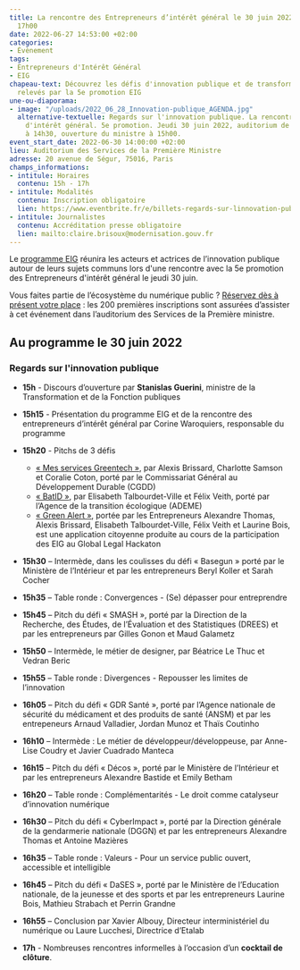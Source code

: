 ```yaml
---
title: La rencontre des Entrepreneurs d’intérêt général le 30 juin 2022 de 15h00 à
  17h00
date: 2022-06-27 14:53:00 +02:00
categories:
- Évènement
tags:
- Entrepreneurs d'Intérêt Général
- EIG
chapeau-text: Découvrez les défis d'innovation publique et de transformation numérique
  relevés par la 5e promotion EIG
une-ou-diaporama:
- image: "/uploads/2022_06_28_Innovation-publique_AGENDA.jpg"
  alternative-textuelle: Regards sur l'innovation publique. La rencontre des Entrepreneurs
    d'intérêt général. 5e promotion. Jeudi 30 juin 2022, auditorium de Ségur. Accueil
    à 14h30, ouverture du ministre à 15h00.
event_start_date: 2022-06-30 14:00:00 +02:00
lieu: Auditorium des Services de la Première Ministre
adresse: 20 avenue de Ségur, 75016, Paris
champs_informations:
- intitule: Horaires
  contenu: 15h - 17h
- intitule: Modalités
  contenu: Inscription obligatoire
  lien: https://www.eventbrite.fr/e/billets-regards-sur-linnovation-publique-la-rencontre-des-eig-5eme-promotion-355020906087
- intitule: Journalistes
  contenu: Accréditation presse obligatoire
  lien: mailto:claire.brisoux@modernisation.gouv.fr
---
```


Le [programme EIG](https://eig.etalab.gouv.fr/) réunira les acteurs et actrices de l’innovation publique autour de leurs sujets communs lors d'une rencontre avec la 5e promotion des Entrepreneurs d'intérêt général le jeudi 30 juin.

Vous faites partie de l’écosystème du numérique public ? [Réservez dès à présent votre place](https://www.eventbrite.fr/e/billets-regards-sur-linnovation-publique-la-rencontre-des-eig-5eme-promotion-355020906087) : les 200 premières inscriptions sont assurées d’assister à cet événement dans l’auditorium des Services de la Première ministre.

## Au programme le 30 juin 2022

### **Regards sur l'innovation publique**

* **15h** - Discours d’ouverture par **Stanislas Guerini**, ministre de la Transformation et de la Fonction publiques

* **15h15** - Présentation du programme EIG et de la rencontre des entrepreneurs d’intérêt général par Corine Waroquiers, responsable du programme

* **15h20** - Pitchs de 3 défis 
  * [« Mes services Greentech »](https://eig.etalab.gouv.fr/defis/mes-services-greentech/), par Alexis Brissard, Charlotte Samson et Coralie Coton, porté par le Commissariat Général au Développement Durable (CGDD) 
  * [« BatID »](https://eig.etalab.gouv.fr/defis/batid/), par Elisabeth Talbourdet-Ville et Félix Veith, porté par l’Agence de la transition écologique (ADEME) 
  * [« Green Alert »](https://www.linkedin.com/pulse/retour-sur-le-global-legal-hackathon-2022-%C3%A0-paris-geoffrey-delcroix/?originalSubdomain=fr), portée par les Entrepreneurs Alexandre Thomas, Alexis Brissard, Elisabeth Talbourdet-Ville, Félix Veith et Laurine Bois, est une application citoyenne produite au cours de la participation des EIG au Global Legal Hackaton 

* **15h30** – Intermède, dans les coulisses du défi « Basegun » porté par le Ministère de l’Intérieur et par les entrepreneurs Beryl Koller et Sarah Cocher 

* **15h35** – Table ronde : Convergences - (Se) dépasser pour entreprendre

* **15h45** – Pitch du défi « SMASH », porté par la Direction de la Recherche, des Études, de l’Évaluation et des Statistiques (DREES) et par les entrepreneurs par Gilles Gonon et Maud Galametz 

* **15h50** – Intermède, le métier de designer, par Béatrice Le Thuc et Vedran Beric

* **15h55** – Table ronde : Divergences - Repousser les limites de l’innovation

* **16h05** – Pitch du défi « GDR Santé », porté par l’Agence nationale de sécurité du médicament et des produits de santé (ANSM) et par les entrepeneurs Arnaud Valladier, Jordan Munoz et Thaïs Coutinho

* **16h10** – Intermède : Le métier de développeur/développeuse, par Anne-Lise Coudry et Javier Cuadrado Manteca

* **16h15** – Pitch du défi « Décos », porté par le Ministère de l’Intérieur et par les entrepreneurs Alexandre Bastide et Emily Betham

* **16h20** – Table ronde : Complémentarités - Le droit comme catalyseur d’innovation numérique

* **16h30** – Pitch du défi « CyberImpact », porté par la Direction générale de la gendarmerie nationale (DGGN) et par les entrepreneurs Alexandre Thomas et Antoine Mazières

* **16h35** – Table ronde : Valeurs - Pour un service public ouvert, accessible et intelligible

* **16h45** – Pitch du défi « DaSES », porté par le Ministère de l’Education nationale, de la jeunesse et des sports et par les entrepreneurs Laurine Bois, Mathieu Strabach et Perrin Grandne

* **16h55** – Conclusion par Xavier Albouy, Directeur interministériel du numérique ou Laure Lucchesi, Directrice d’Etalab

* **17h** - Nombreuses rencontres informelles à l’occasion d’un **cocktail de clôture**.